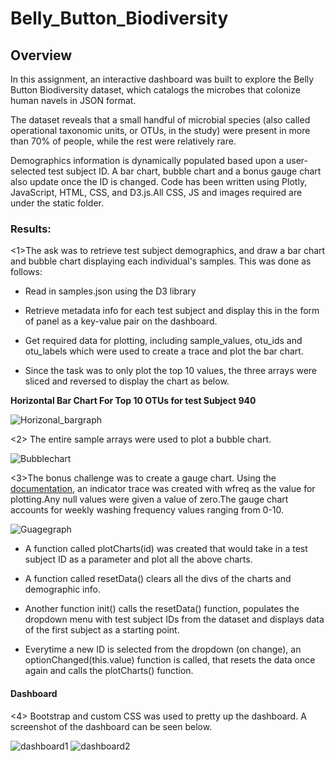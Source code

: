 # Belly_Button_Biodiversity
## Overview
In this assignment, an interactive dashboard was built to explore the Belly Button Biodiversity dataset, which catalogs the microbes that colonize human navels in JSON format.

The dataset reveals that a small handful of microbial species (also called operational taxonomic units, or OTUs, in the study) were present in more than 70% of people, while the rest were relatively rare.

Demographics information is dynamically populated based upon a user-selected test subject ID. A bar chart, bubble chart and a bonus gauge chart also update once the ID is changed. Code has been written using Plotly, JavaScript, HTML, CSS, and D3.js.All CSS, JS and images required are under the static folder.

### Results:

<1>The ask was to retrieve test subject demographics, and draw a bar chart and bubble chart displaying each individual's samples. This was done as follows:

* Read in samples.json using the D3 library

* Retrieve metadata info for each test subject and display this in the form of panel as a key-value pair on the dashboard.

* Get required data for plotting, including sample_values, otu_ids and otu_labels which were used to create a trace and plot the bar chart.

* Since the task was to only plot the top 10 values, the three arrays were sliced and reversed to display the chart as below.

**Horizontal Bar Chart For Top 10 OTUs for test Subject 940**

![Horizonal_bargraph](https://user-images.githubusercontent.com/90277142/144779155-7cd53e10-f745-4efd-a5e9-ffc6b8125006.png)

<2> The entire sample arrays were used to plot a bubble chart.

![Bubblechart](https://user-images.githubusercontent.com/90277142/144779174-094b30d5-bce8-44b0-b629-af85ec16024d.png)

<3>The bonus challenge was to create a gauge chart. Using the [documentation](https://plotly.com/javascript/gauge-charts/), an indicator trace was created with wfreq as the value for plotting.Any null values were given a value of zero.The gauge chart accounts for weekly washing frequency values ranging from 0-10.

![Guagegraph](https://user-images.githubusercontent.com/90277142/144781307-679cb447-0596-4721-845d-56572dade98d.png)


* A function called plotCharts(id) was created that would take in a test subject ID as a parameter and plot all the above charts.

* A function called resetData() clears all the divs of the charts and demographic info.

* Another function init() calls the resetData() function, populates the dropdown menu with test subject IDs from the dataset and displays data of the first subject as a starting point.

* Everytime a new ID is selected from the dropdown (on change), an optionChanged(this.value) function is called, that resets the data once again and calls the plotCharts() function.

#### Dashboard
<4> Bootstrap and custom CSS was used to pretty up the dashboard. A screenshot of the dashboard can be seen below.

![dashboard1](https://user-images.githubusercontent.com/90277142/144781077-d74a73e0-d1e0-40fd-8f9a-b07f19d8de4e.png)
![dashboard2](https://user-images.githubusercontent.com/90277142/144781086-9b8b9691-c831-4592-94cd-6715da15b6bf.png)



